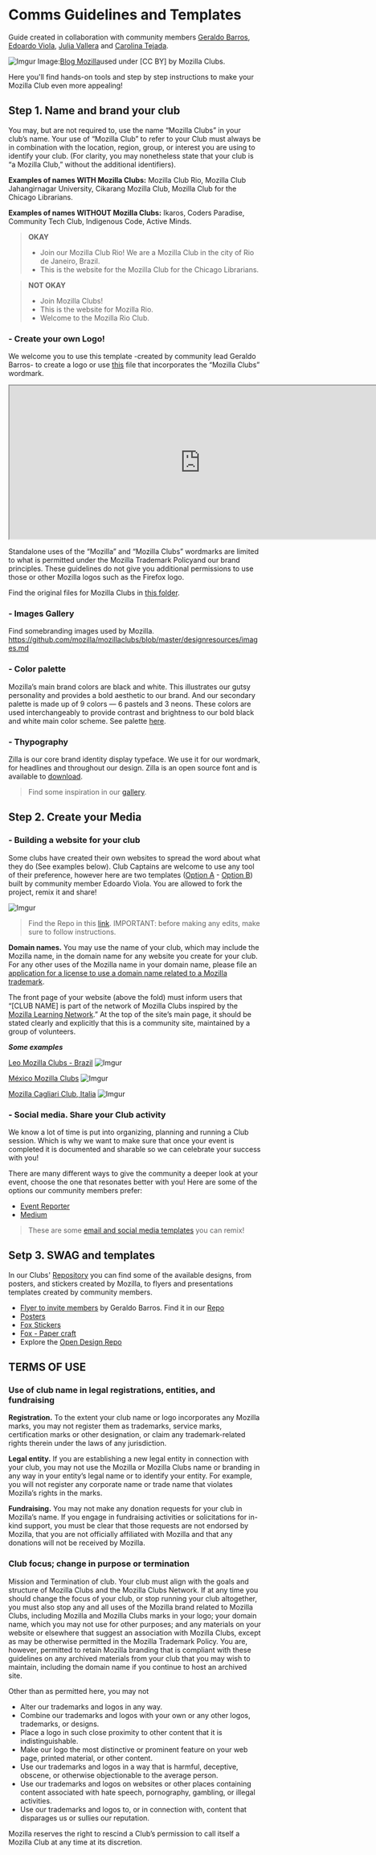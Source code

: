 # Comms Guidelines and Templates 
Guide created in collaboration with community members [Geraldo Barros](https://twitter.com/geraldobarros_), [Edoardo Viola](https://twitter.com/edovio), [Julia Vallera](https://twitter.com/colorwheelz) and [Carolina Tejada](https://twitter.com/cctalvarez).

![Imgur](http://i.imgur.com/FNknSE7.png)
Image:[Blog Mozilla](https://blog.mozilla.org/internetcitizen/files/2017/01/013_moz_blogImg_fb_0.5.png)used under [CC BY] by Mozilla Clubs.

Here you'll find hands-on tools and step by step instructions to make your Mozilla Club even more appealing!

## Step 1. Name and brand your club

You may, but are not required to, use the name “Mozilla Clubs” in your club’s name. Your use of “Mozilla Club” to refer to your Club must always be in combination with the location, region, group, or interest you are using to identify your club. (For clarity, you may nonetheless state that your club is “a Mozilla Club,” without the additional identifiers).

**Examples of names WITH Mozilla Clubs:** Mozilla Club Rio, Mozilla Club Jahangirnagar University, Cikarang Mozilla Club, Mozilla Club for the Chicago Librarians.
 
**Examples of names WITHOUT Mozilla Clubs:** Ikaros, Coders Paradise, Community Tech Club, Indigenous Code, Active Minds.

>**OKAY**
>- Join our Mozilla Club Rio! We are a Mozilla Club in the city of Rio de Janeiro, Brazil.
>- This is the website for the Mozilla Club for the Chicago Librarians.
 
>**NOT OKAY**
>- Join Mozilla Clubs!
>- This is the website for Mozilla Rio.
>- Welcome to the Mozilla Rio Club.

### - Create your own Logo!

We welcome you to use this template -created by community lead Geraldo Barros- to create a logo or use [this](https://github.com/mozilla/mozillaclubs/blob/master/designresources/Mozilla%20Clubs%20Logo/logo_particular_club.svg) file that incorporates the “Mozilla Clubs” wordmark.  

<iframe width="760" height="305" src="https://thimbleprojects.org/carotejada/272301/"></iframe>

Standalone uses of the “Mozilla” and “Mozilla Clubs” wordmarks are limited to what is permitted under the Mozilla Trademark Policyand our brand principles. These guidelines do not give you additional permissions to use those or other Mozilla logos such as the Firefox logo.

Find the original files for Mozilla Clubs in [this folder](https://github.com/mozilla/mozillaclubs/tree/master/designresources/Mozilla%20Clubs%20Logo).

### - Images Gallery
Find somebranding images used by Mozilla. 
https://github.com/mozilla/mozillaclubs/blob/master/designresources/images.md

### - Color palette

Mozilla’s main brand colors are black and white. This illustrates our gutsy personality and provides a bold aesthetic to our brand. And our secondary palette is made up of 9 colors — 6 pastels and 3 neons. These colors are used interchangeably to provide contrast and brightness to our bold black and white main color scheme. See palette [here](https://mozilla.ninja/visualelements/).

### - Thypography

Zilla is our core brand identity display typeface. We use it for our wordmark, for headlines and throughout our design. Zilla is an open source font and is available to [download](https://github.com/mozilla/zilla-slab/tree/master/OTF_release%20files).

>Find some inspiration in our [gallery](https://mozilla.ninja/gallery/).


## Step 2. Create your Media

### - Building a website for your club

Some clubs have created their own websites to spread the word about what they do (See examples below). Club Captains are welcome to use any tool of their preference, however here are two templates ([Option A](https://edovio.github.io/WebsiteMozillaClub/) - [Option B](https://edovio.github.io/WebsiteMozillaClubB/)) built by community member Edoardo Viola. You are allowed to fork the project, remix it and share!

![Imgur](http://i.imgur.com/oSweIOv.png)

> Find the Repo in this [link](https://github.com/mozilla/mozillaclubs/tree/master/designresources/website_templates_mozilla_clubs). IMPORTANT: before making any edits, make sure to follow instructions.

**Domain names.** You may use the name of your club, which may include the Mozilla name, in the domain name for any website you create for your club. For any other uses of the Mozilla name in your domain name, please file an [application for a license to use a domain name related to a Mozilla trademark](http://static.mozilla.com/foundation/documents/domain-name-license.pdf).
 
The front page of your website (above the fold) must inform users that “[CLUB NAME] is part of the network of Mozilla Clubs inspired by the [Mozilla Learning Network](https://learning.mozilla.org/en-US/).” At the top of the site’s main page, it should be stated clearly and explicitly that this is a community site, maintained by a group of volunteers.

***Some examples***

[Leo Mozilla Clubs - Brazil](https://leaomozillaclubs.com/)
![Imgur](http://i.imgur.com/Q57GiQT.png)

[México Mozilla Clubs](http://www.mexicomozillaclub.com/)
![Imgur](http://i.imgur.com/ZiTFuuA.png)

[Mozilla Cagliari Club, Italia](http://mozillacagliariclub.edovio.com/)
![Imgur](http://i.imgur.com/KXiWv5S.png)

### - Social media. Share your Club activity

We know a lot of time is put into organizing, planning and running a Club session. Which is why we want to make sure that once your event is completed it is documented and sharable so we can celebrate your success with you!

There are many different ways to give the community a deeper look at your event, choose the one that resonates better with you! Here are some of the options our community members prefer: 

- [Event Reporter](http://mozilla.github.io/clubs-events/)
- [Medium](https://medium.com/read-write-participate)

> These are some [email and social media templates](https://docs.google.com/document/d/11262KhL_HbrPzaq3H77oV8897AET4TiNM4dMQf2XE9g/edit?usp=sharing) you can remix!

## Setp 3. SWAG and templates

In our Clubs' [Repository](https://github.com/mozilla/mozillaclubs/tree/master/designresources) you can find some of the available designs, from posters, and stickers created by Mozilla, to flyers and presentations templates created by community members. 

- [Flyer to invite members](https://geraldobarros.me/arrival-flyer-design-hackathongirls-mozilla-club-banjul/) by Geraldo Barros. Find it in our [Repo](https://github.com/mozilla/mozillaclubs/tree/master/designresources/flyer_template)
- [Posters](https://github.com/mozilla/mozillaclubs/tree/master/designresources/Mozilla_Posters) 
- [Fox Stickers](https://github.com/mozilla/mozillaclubs/tree/master/designresources/fox_stickers)
- [Fox - Paper craft](https://s-media-cache-ak0.pinimg.com/736x/d4/1a/24/d41a24bcf87a2f7691c07880bcf43c96.jpg) 
- Explore the [Open Design Repo](https://github.com/mozilla/OpenDesign)

## TERMS OF USE

### Use of club name in legal registrations, entities, and fundraising

**Registration.** To the extent your club name or logo incorporates any Mozilla marks, you may not register them as trademarks, service marks, certification marks or other designation, or claim any trademark-related rights therein under the laws of any jurisdiction.
 
**Legal entity.** If you are establishing a new legal entity in connection with your club, you may not use the Mozilla or Mozilla Clubs name or branding in any way in your entity’s legal name or to identify your entity. For example, you will not register any corporate name or trade name that violates Mozilla’s rights in the marks.
 
**Fundraising.** You may not make any donation requests for your club in Mozilla’s name. If you engage in fundraising activities or solicitations for in-kind support, you must be clear that those requests are not endorsed by Mozilla, that you are not officially affiliated with Mozilla and that any donations will not be received by Mozilla.

### Club focus; change in purpose or termination

Mission and Termination of club. Your club must align with the goals and structure of Mozilla Clubs and the Mozilla Clubs Network. If at any time you should change the focus of your club, or stop running your club altogether, you must also stop any and all uses of the Mozilla brand related to Mozilla Clubs, including Mozilla and Mozilla Clubs marks in your logo; your domain name, which you may not use for other purposes; and any materials on your website or elsewhere that suggest an association with Mozilla Clubs, except as may be otherwise permitted in the Mozilla Trademark Policy. You are, however, permitted to retain Mozilla branding that is compliant with these guidelines on any archived materials from your club that you may wish to maintain, including the domain name if you continue to host an archived site.
 
Other than as permitted here, you may not
 
* Alter our trademarks and logos in any way.
* Combine our trademarks and logos with your own or any other logos, trademarks, or designs.
* Place a logo in such close proximity to other content that it is indistinguishable.
* Make our logo the most distinctive or prominent feature on your web page, printed material, or other content.
* Use our trademarks and logos in a way that is harmful, deceptive, obscene, or otherwise objectionable to the average person.
* Use our trademarks and logos on websites or other places containing content associated with hate speech, pornography, gambling, or illegal activities.
* Use our trademarks and logos to, or in connection with, content that disparages us or sullies our reputation.
 
Mozilla reserves the right to rescind a Club’s permission to call itself a Mozilla Club at any time at its discretion.
